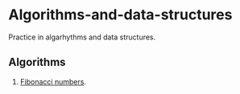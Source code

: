 # Algorithms-and-data-structures
Practice in algarhythms and data structures.

## Algorithms

1. [Fibonacci numbers](https://github.com/GolovPavel/Algorithms-and-data-structures/tree/master/Algorythms/Fibonacci_numbers).
